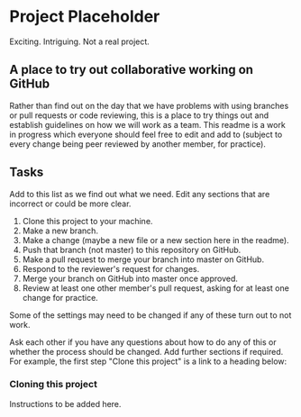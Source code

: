 # Project Placeholder
Exciting. Intriguing. Not a real project.

## A place to try out collaborative working on GitHub

Rather than find out on the day that we have problems with using branches or pull requests or code reviewing, this is a place to try things out and establish guidelines on how we will work as a team. This readme is a work in progress which everyone should feel free to edit and add to (subject to every change being peer reviewed by another member, for practice).

## Tasks

Add to this list as we find out what we need. Edit any sections that are incorrect or could be more clear.

1. Clone this project to your machine.
1. Make a new branch.
1. Make a change (maybe a new file or a new section here in the readme).
1. Push that branch (not master) to this repository on GitHub.
1. Make a pull request to merge your branch into master on GitHub.
1. Respond to the reviewer's request for changes.
1. Merge your branch on GitHub into master once approved.
1. Review at least one other member's pull request, asking for at least one change for practice.

Some of the settings may need to be changed if any of these turn out to not work.

Ask each other if you have any questions about how to do any of this or whether the process should be changed. Add further sections if required. For example, the first step "Clone this project" is a link to a heading below:

### Cloning this project

Instructions to be added here.
